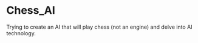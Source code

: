 # Chess_AI
Trying to create an AI that will play chess (not an engine) and delve into AI technology.
